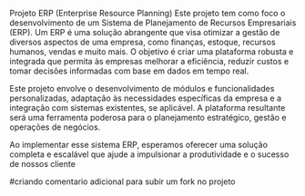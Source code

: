 Projeto ERP (Enterprise Resource Planning)
Este projeto tem como foco o desenvolvimento de um Sistema de Planejamento de Recursos Empresariais (ERP). Um ERP é uma solução abrangente que visa otimizar a gestão de diversos aspectos de uma empresa, como finanças, estoque, recursos humanos, vendas e muito mais. O objetivo é criar uma plataforma robusta e integrada que permita às empresas melhorar a eficiência, reduzir custos e tomar decisões informadas com base em dados em tempo real.

Este projeto envolve o desenvolvimento de módulos e funcionalidades personalizadas, adaptação às necessidades específicas da empresa e a integração com sistemas existentes, se aplicável. A plataforma resultante será uma ferramenta poderosa para o planejamento estratégico, gestão e operações de negócios.

Ao implementar esse sistema ERP, esperamos oferecer uma solução completa e escalável que ajude a impulsionar a produtividade e o sucesso de nossos cliente


#criando comentario adicional 
para subir um fork no projeto 
